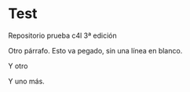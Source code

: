 # Test
Repositorio prueba c4l 3ª edición

Otro párrafo.
Esto va pegado, sin una línea en blanco.


Y otro

Y uno más.
